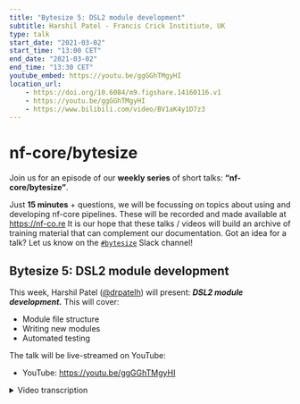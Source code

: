 ```yaml
---
title: "Bytesize 5: DSL2 module development"
subtitle: Harshil Patel - Francis Crick Institiute, UK
type: talk
start_date: "2021-03-02"
start_time: "13:00 CET"
end_date: "2021-03-02"
end_time: "13:30 CET"
youtube_embed: https://youtu.be/ggGGhTMgyHI
location_url:
    - https://doi.org/10.6084/m9.figshare.14160116.v1
    - https://youtu.be/ggGGhTMgyHI
    - https://www.bilibili.com/video/BV1aK4y1D7z3
---
```


# nf-core/bytesize

Join us for an episode of our **weekly series** of short talks: **“nf-core/bytesize”**.

Just **15 minutes** + questions, we will be focussing on topics about using and developing nf-core pipelines.
These will be recorded and made available at <https://nf-co.re>
It is our hope that these talks / videos will build an archive of training material that can complement our documentation. Got an idea for a talk? Let us know on the [`#bytesize`](https://nfcore.slack.com/channels/bytesize) Slack channel!

## Bytesize 5: DSL2 module development

This week, Harshil Patel ([@drpatelh](http://github.com/drpatelh/)) will present: _**DSL2 module development.**_ This will cover:

* Module file structure
* Writing new modules
* Automated testing

The talk will be live-streamed on YouTube:

* YouTube: <https://youtu.be/ggGGhTMgyHI>

<details markdown="1"><summary>Video transcription</summary>

**Note: This text has been edited to make it more suitable for reading.**

[00:00](https://www.youtube.com/watch?v=ggGGhTMgyHI)
Hi everyone, so this is our fifth byte-sized talk which I think have been really really useful of late, especially sort of summarizing what we're doing on nf core in small bite-sized chunks so people can get more familiar with what we're doing. It also acts as sort of a persistent archive of how to do things on nf-core and and hopefully also with Nextflow and git like Alex's talk (https://www.youtube.com/watch?v=gTEXDXWf4hE) last week and other things so thank you all for joining.

[00:33](https://www.youtube.com/watch?v=ggGGhTMgyHI&t=33)
Today i'm going to be talking to you about nf-core/modules which is our Nextflow DSL2 effort so, as some of you may know, Nextflow now (actually last year July I believe it was) released a new modular syntax called DSL2 and that allowed a lot of flexibility in terms of
pipeline development and also it got us very interested here on nf-core because we have 40-50 pipelines that share functionality and do similar things and we try and standardize this as much as possible to help with the development of these pipelines and also other users to
for them to be able to understand what they're doing and things like parameter names and
configs and all of that sort of stuff. So, this was actually really a really big thing for us.

[01:27](https://www.youtube.com/watch?v=ggGGhTMgyHI&t=87)
To take you straight to some sort of terminology – What is a module? So, a module in our definition is something that is as atomic as possible it can't be broken down into anything smaller. So, you would imagine fastqc being an example of that as it’s a single tool to perform a particular task and that would then be termed what we would call a module. Similarly, you might have BWA-MEM or BWA Index; these are all single tools that perform a particular task and in our definition that is what we would call a module.

[02:01](https://www.youtube.com/watch?v=ggGGhTMgyHI&t=121)
You can also have sub workflows which are chains of modules that you can use to offer some sort of functionality within the bigger term of the word which is the workflow and a sub workflow would be something like sorting a bam file, indexing it, then running some stats on it and having all of that packaged up into one sub workflow as a chain of tasks and you can imagine, in genomics especially, you would use that sort of sub workflow quite often because you would create multiple iterations of a BAM file doing filtering and marking duplicates and doing other stuff and at each of those points you may want to sort index and run some stats on it. So, actually I think the most powerful aspect of DSL2 will be sub workflows, well written sub workflows.

[03:19](https://www.youtube.com/watch?v=ggGGhTMgyHI&t=199)
A workflow is an end-to-end pipeline, so in DSL1 language it would be a pipeline that runs from end to end and back with DSL1 there was a lot less flexibility in terms of what you could do with the workflow and how you can include things, how you can overwrite parameters and so on whereas now with DSL2 this has become a lot more flexible.

[03:50](https://www.youtube.com/watch?v=ggGGhTMgyHI&t=230)
We can share the DSL2 modules between pipelines if they're well written well enough and we can even share sub workflows between pipelines. As I mentioned, this is sort of done manually at the moment but, hopefully, in the future we will have some functionality to deal with that.

So, when we went about trying to figure out how we would deal with nf-core/modules and it took us a while of procrastinating because it's not a trivial task making wrappers like this as standardized as possible for an entire community of people to use and also for them to be flexible enough so you know you're not imposing certain settings and options onto developers themselves (You may want to use fastqc with different options or want to publish it in a different directory and so on).

[04:37](https://www.youtube.com/watch?v=ggGGhTMgyHI&t=277)
So, a number of key things that we don't compromise on nf-core, if you know nf-core - Reproducibility was one of the earliest things we discussed, how would we make these things reproducible. At the moment, the way it stands now is that the module itself is installed physically within the pipeline repository so when you do a git release or github release, that module will be shipped with the pipeline. So, in that aspect, you can always ensure that the module is reproducible. You want moving that module anyway, you won't do anything, you've got a static representation of that module within the release code and so that's where the reproducibility comes from.

[05:16](https://www.youtube.com/watch?v=ggGGhTMgyHI&t=316)
We're also more recently decided that we would use biocontainers for all of our software packaging. We initially started off by using or building docker containers for using environment yamls and so on, like similar to what we're doing with DSL1 and the nf-core pipelines, but in the end, we decided that reusing buyer containers is much more advantageous. We don't have to have an infrastructure to deal with that, we don't have to build Docker containers and the great thing now also is that with recent updates in one of the Nextflow edge releases you can also directly download Singularity containers. So, you don't need to convert the Docker to Singularity containers, which again, is another thing that we've traditionally been doing with DSL1 pipelines.

We have one Docker container that gets downloaded, converted to Singularity and that is what is used then by the pipeline but now, Biocontainers are also hosting singularity images
directly so we don't have to convert anything.  We're directly downloading them over HTTPS and using those.

[06:20(https://www.youtube.com/watch?v=ggGGhTMgyHI&t=380)]
And that's, that's amazing, because we've had a number of issues with users running out of whole space in home directories and so on and this sort of bypasses all of those issues. And obviously, supporting conda as well, which is where I guess you would imagine fundamentally these Biocontainers are built from. Biocontainers are essentially conda packages built in containers, so either Docker or Singularity.

[06:42](https://www.youtube.com/watch?v=ggGGhTMgyHI&t=402)
You can also upgrade and downgrade these modules, if required, within the pipeline repository so this sort of imposes the restriction that they have to be relatively self-contained. When you install a module, which means that you can have different versions, um sorry not different versions, you either have a version of samtools using version 1.1.1.10 or you can have one using 1.11. It's completely up to you how you manage that and, in order to fulfill that sortof criteria, we need to have them be as flexible as possible.

[07:16](https://www.youtube.com/watch?v=ggGGhTMgyHI&t=436)
Documentation was number one on the issue list for nf-core modules when I
initially created this back in, sort of, July 2019 and, again, documentation is quite key to all nf-core pipelines and it took a bit of thought but we've now decided on having, sort of, a yaml file that gives a brief description with tool input-outputs and and the authors that have contributed to it.

[07:40](https://www.youtube.com/watch?v=ggGGhTMgyHI&t=460)
For simplicity and also for learning curve we wanted to stick to using the Nextflow coding style or the coding pattern that is familiar to most people writing Nextflow workflows in order to make it easier for them to contribute to not only nf-core modules but also to install the modules themselves and to figure out what's going on.

I think that's quite important so the simplicity there is incredibly important for the learning curve when it comes to figuring out what these modules are doing. I mean, me personally, I find DSLl1 modules are really great, DSL1 pipelines are really great and that you have everything in one workflow because it's more findable that way.  With DSL2, you can package things up and put them in various different places and it's not always that trivial to find them, so the way that we standardize the structure and and the way that where we're writing these Nextflow imports and so on is actually quite important.

[08:35](https://www.youtube.com/watch?v=ggGGhTMgyHI&t=515
Also, we're using certain parameters and other things and just generally standardizing how
we're doing things across nf-core pipelines and, hopefully, this can also be reused by the Nextflow community. And the great thing also is, if you update it on nf-core/modules, where if you update the version of samtools on nf-core/modules because new releases come out, then everyone benefits from that so it becomes a bit like the way the Conda
operates in updating builds of their packages and so on.

[09:04](https://www.youtube.com/watch?v=ggGGhTMgyHI&t=544)
So, I've mentioned the standalone and why it's so important to have this in Nextflow workflows because you can just install any given module you want and it works. I mean, great thing about Nextflow also is the fact that it's built on top of Groovy which is it's own programming language and so we can exploit and use Groovy syntax, Groovy code and I've actually been getting into it a lot quite recently and some of you will notice in the release after next, where we, hopefully, will have a DSL2 pipeline template release where we've siloed a lot of the boilerplate code away into Groovy lib functions and so on and it just tidies the code up so much more.

[09:46](https://www.youtube.com/watch?v=ggGGhTMgyHI&t=586)
But the advantage here is also that because Nextflow is built on top of Groovy, we can use Groovy to write functions and other things that we can use to manipulate or change things that are not as possibly as trivial with Nextflow.

[10:03](https://www.youtube.com/watch?v=ggGGhTMgyHI&t=603)
So, automation, again, quite important, you know, we want a situation where pull requests submitted to the nf-core/modules repository and everyone that's reviewing that is also happy with the fact that whenever that pull request is created, we're running the right tests, linting tests and also, now we are running tests because these wrappers are self-contained, these modules are self-contained.

[10:29](https://www.youtube.com/watch?v=ggGGhTMgyHI&t=629)
We have Conda, Singularity and Docker definitions physically within the main script of of the module and so we can now test using CI whether that module works with Conda, whether it
works with Docker and whether it works with Singularity and as a layer on top of that, we've
added this ability to use pytest workflow (which mainly was done by Edmund Miller) where you can  actually generate the outputs from the module, create md5 sums and now, you're not only testing that the module works, you're testing that the module is producing the same md5 sums and this is quite important because it would be quite easily overlooked whether something is being changed through releases of a module and so on. So this becomes a really nice way of unit testing these modules and it's working quite well now and we're still sort of early days in it, but it's working really well.

[11:26](https://www.youtube.com/watch?v=ggGGhTMgyHI&t=686)
The portability is mostly taken care of by Nextflow (Nextfow is amazing as you know), it works on virtually any platform. But there is, I think, a caveat here in that these modules have to be written as simplistic as possible to adhere to Nextflow guidelines on running on multiple platforms. We can't add customization and that would violate that essentially and so we've taken a lot of care in making these modules as simple as possible so in fact that they are portable on these different platforms.
 
[11:58](https://www.youtube.com/watch?v=ggGGhTMgyHI&t=718)
And, of course, I made up a buzzword there because I couldn't think of one, um, but the last but not least, people have to be able to install these modules and use them themselves so they have to understand what they're doing and so again this comes back to the simplicity concept; as well as newcomers that may not have that much knowledge with Nextflow or nf-core pipelines for that matter and want to contribute to nf-core/modules. We've attempted to try and make that as simple as possible.

[12:25](https://www.youtube.com/watch?v=ggGGhTMgyHI&t=745)
We had a number of ideas as to how we would deal with these modules, how would we physically use these modules within pipelines. A number of ideas were put around
back a year or two ago, where the folks from Bioconda got involved, a bunch of us got involved from here on an issue on nf-core/modules and we discussed the idea of using conda to manage all of these modules, get sub module, npm; but in the end we decided to go for something a bit more simplistic, which was using our existing nf-core/tools package that we already have to maintain, um you know, things like ’create pipelines’, to lint pipelines and so on.

[13:07](https://www.youtube.com/watch?v=ggGGhTMgyHI&t=787)
We thought we'd add an extension to that which would be the ’nf-core modules’ command and that would do a lot of this stuff and in an overview, in a nutshell, it's it's actually a very simplistic approach, so, you know when you're installing a module all you're doing really is querying the github api and installing the module. We can now also add on other tools to
allow us to lint to make sure that the standards hat that we've set for those modules in terms of syntax and other things that you normally might miss on a pull request even though, you know, you may be reviewing just a few files it's quite easy to miss that documentation has not been added in the right places and so on. So, we're in the process of extending that.

[13:45](https://www.youtube.com/watch?v=ggGGhTMgyHI&t=825)
Some of this was already available, so the install and list commands are already available in in 1.10.2 and actually that's all I needed for the latest RNAseq DSL2 implementation but now we're adding a bunch of other stuff on top which is cool and a lot of this has actually been done by Kevin Menden.

[14:04](https://www.youtube.com/watch?v=ggGGhTMgyHI&t=844)
Just to give you again, going a bit backwards, um, so the repos created 2019 just literally whilst I was at ISMB in Switzerland and, um, it was a moment of inspiration. And it kind of sat there for a while we didn't do much about it. I had a brief skeleton that I added. And then we’d done some at the Crick hackathon which I organized in March 2020 where Phil, Felix, Anna, a bunch of others started adding a few modules. Phil sorted out some Docker pushes for these modules and we made a bit of headway there. But I think the real dent we made was in the July hackathon, which was organized by Gisela, Enrique and that was our first remote only hackathon. 

[14:49](https://www.youtube.com/watch?v=ggGGhTMgyHI&t=889)
We really sort of sat down and stripped this apart and I think that's exactly what we needed, we stripped the modules into different components, had a lot of discussion as to how we would organize things how we would pass options around and, you know, reproducibility, which containers we would use. We made quite a big dent so after that I was relatively happy with the progress we'd made and we had a plan.

And, of course, a week after that Paulo released version 20.0.7.1, which was the first Nextflow release where you're enabling DSL2 and not previewing it. So, that meant we really had to do something about the modules and things that sort of made sense to me in terms of the way we attack this is that we have a proof of principle implementation in a real pipeline to see how it would work.

[15:46](https://www.youtube.com/watch?v=ggGGhTMgyHI&t=946
And, so, I went about side by side updating nf-core/modules and also completely rewriting the nf-core/rnaseq pipeline from scratch with DSL2 and so we released v2 of that
pipeline and then there were some other issues with the alignments we were using and then the methods we were using, the pipeline even. And so, we done another release, v3 quite soon after that. But what that allowed us to do is actually gauge how flexible it would be for these modules to be used in a real pipeline, in a real end-to-end pipeline and that really sort of triggered a lot of this stuff and then after the rnaseq release, I then went and updated the nf-core/tools pipeline template with that, so eventually that will be released as I mentioned the week after, not the week after, the release after next, in the nf-core/tools as a template. Hopefully, all nf-core pipelines switch to that in the future.

[16:45](https://www.youtube.com/watch?v=ggGGhTMgyHI&t=1005)
Over the past month or two it's just been crazy, I've been working on re-releasing and converting the viralrecon pipeline to DSL2 and a number of people have stepped in and helped out with that, so thank you Jose, Kevin, um a bunch of others, Michael, Anders.And so, they've added modules so the repository sort of become bloated. A lot of these modules have been added in the last month or so I would say and in that process, we've also been refining the CI tests.

[17:14](https://www.youtube.com/watch?v=ggGGhTMgyHI&t=1034)
Kevin has also currently got a PR coming for using a very nice standardized minimal test data set. So, it just means that we can reuse the test data as much as possible across different modules without having to add the. And the more standardized we can make this the better it's going to be without having a thousand randomly named files in a repository that we're using for test data.

[17:37](https://www.youtube.com/watch?v=ggGGhTMgyHI&t=1057)
And also, as I mentioned earlier then, Kevin's been adding linting functionality, md5sum checks and there's a bunch of others that we're planning to add some point soon.

So this is what a typical module will look like on nf-core/modules. You have (get a bit fancy) the nf-core/modules top level directory ,then you have a software directory, a module which in this case is fastqc, this functions.nf file which we're using to bring in some custom Groovy functions to deal with a few things in the main script and these are shipped with each module, so you have one per module.

You have the main script which is doing the crux of the work. It's just an excellent process, a single Nextflow process and you have a meta yaml as I mentioned earlier that documents them.

[18:29](https://www.youtube.com/watch?v=ggGGhTMgyHI&t=1109)
A brief description of what fastqc is, what the inputs are, the formats, the file extensions and also the author list.  You also have a tests directory there, which, again, is sort of structured in a similar way where you've got software, fastqc; you have a main script here which is essentially just a workflow that is calling this main script in order for it to be tested and then you have this test yaml which is just a yaml5 file containing, for example, md5sums for the output files generated by fastqc and so, for any given tool these are the files, generally, that you would need to change.

[19:05](https://www.youtube.com/watch?v=ggGGhTMgyHI&t=1145)
There's one or two more if you were to submit a pull request to nf-core/modules but it's literally as simple as that and once these have been added (I think that’s the tricky bit) once you addthis module to nf-core/modules, it's there and that in the worst-case scenario we may have to change a few md5 sums because things have been updated across releases of it all; but once that tool is there, then we can work with that and that's why I think it's really important to, sort of, fill this out.

[19:33](https://www.youtube.com/watch?v=ggGGhTMgyHI&t=1173)
So, this is what a typical module file looks like in our current syntax. This is, obviously, likely to change depending on what gets added to Nextflow and other features that you know or updates we decide to add, but for now this is a typical process where you have just a process name and some sort of publishing logic, containers, your inputs, outputs and a script section. So, I'll try and break this down so apologies for the dense text, it's the only way I could think of to sort of summarize this information to you and take you through it one by one. And these links work by the way, so when I make this presentation available you should be able to just click on these and and get to where you need to be in terms of where this code is on github

So, one of the one of the more important things with (goodness me, 20 minutes) with options, with modules is that we need to be flexible to be able to pass options around two modules and so this is important, for example, you may not always want to publish the file in the same place or you may want to pass different arguments to a command line tool that you're that you're using as a different developer (so you might have installed samtool sort in your pipeline and you want to give it different command line arguments and iImay want to use other ones).

[20:58](https://www.youtube.com/watch?v=ggGGhTMgyHI&t=1258)
And so, I came up with a simple set of options that you can actually use to do this and, again, these six options that that I've listed here were enough to deal with an end-to-end rnaseq pipeline so they're pretty flexible. It may not be perfect but it works and the idea is that these options are initially initialized here within the module file and then, as I'll show you in the next slide, these options can be overwritten by the parent workflow using the include statement. So, then these options can also be provided to this module file and overwritten from the parent workflow.

[21:35](https://www.youtube.com/watch?v=ggGGhTMgyHI&t=1295)
By default, they're initialized to empty values like strings or false, but they can be overwritten and that's the key thing here. You can use those options to then overwrite where you're saving files, for example. You can also provide any non-mandatory arguments as strings to this module. And I think that's quite important in terms of flexibility, so all mandatory arguments (what we would consider mandatory arguments) that should be defined in the module are anything that that involves using inputs and output files because those (i sort of the ethos of Nextflow) need to be staged properly and put in the right place and they need to be defined as inputs and outputs.

[22:14](https://www.youtube.com/watch?v=ggGGhTMgyHI&t=1334)
Also, for example, anything where you can use Nextflow resource variables and define them in the script, like threads and so on. So, to show you how these are how these options are passed around (I mean, it took me a while to figure out how best to do this) but every pipeline will have a conf/modules.config and this is specifically within the pipeline repository and this will contain a list of modules that you have, along with arguments and and custom publishing options that that you that you may require.

And in this case, I've just used a simple example where I've got fastqc, I've set the arguments to quiet and this is a non-mandatory argument, it's just a string that can be passed to the module.

[22:56](https://www.youtube.com/watch?v=ggGGhTMgyHI&t=1376)
I said publish it here and I've said, also in terms of the files that i want to publish, publish anything with a html dot extension in the top-level directory of my_fastqc and anything with a zip extension, publish it in a zip directory.

And so, it's quite simplistic in the way that it works. Now this modules.config is then typically loaded in your Nextflow config and then all of these parameters then become available to the main script here as a result of this loading. But the great thing about this is now also that because this is a Nextflow params and this modules is just a groovy map, users can overwrite these modules if they want via their own custom configs. I think this is one of the key features here and one thing that I wanted to implement to make things as flexible as possible because with dsl1 pipelines you typically have to physically add a parameter to the pipeline if you want to amend the command line argument, for example.

[23:54](https://www.youtube.com/watch?v=ggGGhTMgyHI&t=1434)
With DSL2, you can overwrite arguments now. I'm not saying it's always recommended. Hopefully, nf-core pipelines come with good defaults but in some instances using small or large genomes, indexing may break or some other things may break and so in that case it becomes very useful to pass additional arguments. For example, here I've just appended kmers 10 to fastqc. I've also changed the output directory, again, something that you may not want to do because the pipeline takes care of that but it's possible.

[24:22](https://www.youtube.com/watch?v=ggGGhTMgyHI&t=1462)
And also, which files you want to publish so you don't have to publish all of them, you can publish a selected few of them. And then these parameters eventually uh this modules uh instance eventually gets propagated to the main script and then here, this is the key bit here, when you when you use this addParams directory, if you're overwriting the options that I showed you on the previous slide with the ones that you've provided here from fastqc so depending on the combination of what these two configs are you will then provide these options here to the module itself.

[25:02](https://www.youtube.com/watch?v=ggGGhTMgyHI&t=1502)
And a real case example is here, where star (which has zillions of parameters possible so I've truncated for good measure there) but you can have all of these parameters provided there.

You can provide one or more of these known types of standardized variables depending on you and the reason for that is because these variables are initialized at the module level and so you won't get errors if they're not initialized via your config.

[25:31](https://www.youtube.com/watch?v=ggGGhTMgyHI&t=1531)
In this case, we're setting sensible defaults at the module level which means that you don't have to provide a value for all of them. Another example is because it's just a groovy map you can, for example that star_align process, if you have a parameter in the pipeline that specifically needs to be evaluated for you to add another option to that argument you can just do it because it's appending to a string. If you want to publish files, say if you've got a parameter that says save_unaligned files, then you can just put the additional files within this groovy map and then it will publish those as well.

[26:07](https://www.youtube.com/watch?v=ggGGhTMgyHI&t=1567)
It's quite flexible in the way that you can create and pass these options to the modules and as I mentioned before, you just pass them using this addParams directive.

We have had to write a few functions to customize some behavior and also, again, for simplicity in terms of the way that we're dealing with these files. So, there's only three functions that I've had to write that we are now importing into the module script and these are just custom groovy functions mainly used for publishing files and also passing arguments to these command lines tools. So, in this case, as I mentioned before, you are initializing these options here at the module level if they're not provided by the workflow and so they set sensible defaults.

[26:54](https://www.youtube.com/watch?v=ggGGhTMgyHI&t=1614)
For example, getSoftwareName here will just use the task.process Nextflow variable and it will just get this bit here. So, by default, this module will publish the files in your output directory and a folder called samtools; which is why in the previous slide I didn't have to provide an output directory for fastqc because I just want the reports to go in a directory called fastqc anyway so i don't need to overwrite that.

[27:20](https://www.youtube.com/watch?v=ggGGhTMgyHI&t=1640)
Similarly, these, these and these are all again initiated here in this initOptions map which just initiates decent values now. This works, it worked for the rna-seq pipeline, it may not be as comprehensive, it's slightly annoying where some tools require three arguments and so you have `options.args3` which is slightly ugly but it works until we have a better solution.

[27:44](https://www.youtube.com/watch?v=ggGGhTMgyHI&t=1664)
And this, here, is how we're saving files again, a couple of Groovy functions and that allows us to provide the files, as I showed you before, in this sort of format where you just have a Groovy map of which files you want to publish.

Not everyone will want to publish all of the files. Some files they may want to publish in different ways.

[28:08](https://www.youtube.com/watch?v=ggGGhTMgyHI&t=1688)
Right, so that's just going back to the include statement and where these functions are included in the module. The name of the process is all lowercase, so this is the path to the process, it's samtools/sort. The process name must be the same as the module name, but all uppercase and, again, it should just be separated by a single underscore. This is quite important for standardization, as I mentioned to you before, we're getting the software name, we get the process name, so it'd be nice to sort of standardize this so we always get the main tool name that we can publish as a default.

[28:44](https://www.youtube.com/watch?v=ggGGhTMgyHI&t=1724)
And so, this is sort of a niggly thing, I mean there are obviously edge cases where you can have three layers of tools and so on, but this should work for 99.99% of cases.

The tag, by default, uses this meta map of sample information and this is generally provided in the input section here (which i will come back to later) and so this just allows you, when Nextflow is running nicely in the terminal, to see which sample is running and it just gives it a tag as to as to what's running.

[29:14](https://www.youtube.com/watch?v=ggGGhTMgyHI&t=1754)
This may not be always possible because in some instances, where you're indexing genomes for example, you don't need any sample information so you just tag it with whatever is appropriate. Appropriately resource labels we have in the conf/base.config of nf-core pipelines and we just have some simple process labels - process_low,  _medium, _high, maybe _retry or something like that. This just allows us again to just reuse these labels across nf-core pipelines and even in your own Nextflow pipelines if you so wish to use them.

And that just allows us to standardize this a little more in terms of how we're using it. If you don't have that label then nothing will happen anyway.

[30:00](https://youtu.be/ggGGhTMgyHI?t=1800) 
The saving files, this actually took me quite a while figuring out how to do this properly but I think we've got something quite simple now. So if you've seen nf-core pipelines, you don't need all of that extensive if-logic and so on it's literally just simplified to this one line which is calling that function `saveFiles` in `functions.nf`. The crux of it is that the `publish_dir`, that you provide via `$options` is just the published directory above the main output directory so it would be `outdir/fastqc`. You can also choose to publish by id, so in this case it would be sample id, for example, and in that way you would have the output generated per sample. You also have this `publish_files`, which I showed you, which is essentially just a map of the file extensions that you want to publish in your workflow and whether you want them to go in a separate directory. This has tended to work quite well; if you don't provide `publish_files`, everything will be published and if you set it to false then nothing will be published.

[31:03](https://www.youtube.com/watch?v=ggGGhTMgyHI&t=1863)
One tricky thing that took me a while figuring out is how to actually get this working with Nextflow ´-resume’ because Nextflow only caches the process level stuff, so that the script and and all of that other things it doesn't really cache the the saving and the publishing functionality which is how it should be doing things.

In some instances right early on in the development I found that saving or changing things with saving would break the caching ability but that's just because I was doing things in the wrong way. Eventually I had a light bulb moment, had a conversation with Paolo, he was like, use that params, done that and everything seems to have fixed itself.

[31:41](https://www.youtube.com/watch?v=ggGGhTMgyHI&t=1901)
Containers we're using from biocontainers by default this is why these modules are so self-contained. We're providing these definitions within the module files. We've just realized recently we can't use build ids with conda and so we can just use tool and version and not, for example, this build id, we can't have that here and the reason is because on different platforms you may have different build ids and that won't work, that will break this module on different build ids and that's something that Anders pointed out a week or two ago.

But as I mentioned, for anything else that is on Cond, we're using Biocontainers directly. These have a build id and they also are mirroring exactly the same singularity image and so you can use these directly within the module file and it’s been working. There's been a few teething issues with installing and using them but overall, it's worked really well.

[32:34](https://www.youtube.com/watch?v=ggGGhTMgyHI&t=1954)
So, I'd like to thank Bioconda, Biocontainers for making these available. You can also now build multi-package containers, so if you want samtools and BWA in the same container and so on there are ways to do that. We've used a bunch of those already in pipelines as well.

[32:52](https://www.youtube.com/watch?v=ggGGhTMgyHI&t=1972)
The input (so this is the meta map bit that I said I would come back to), the key concept behind this meta map is that it contains all of the sample information that you need to propagate your channels through that workflow so, in this case, you would have, for example, an id which is your sample name, whether that sample is single end or not (again this is quite genomics focused but I think you get the gist), strandedness of rnaseq (whether it's reverse, forward or unstranded) and we have set some standard ids that we're recognizing (or random variables that we're recognizing) within these module files and so if you have meta id set, for example as I mentioned here in the tag (it's grayed out now) it will recognize that as the sample name.

So, every time this process is run in the terminal it will print the sample name and also whether the sample is single end or not and now this offers another layer flexibility where the module doesn't have to be or the pipeline itself doesn't have to deal with the single endedness or the paired endedness of the sample, the module is now dealing with that in itself so you can have a mixture of single end and paired end samples being provided to the main workflow and the module will take care of that.

[34:05](https://www.youtube.com/watch?v=ggGGhTMgyHI&t=2045)
That was the whole philosophy behind that. Meta, again, may not be required in all instances because you may, for example, just be indexing a genome and any parameters that must be evaluated in the context of the sample must be provided within the process so single and paired and, again, to allow that flexibility we need to add those if else statements for whether things are single end or paired within the module file itself.

[34:27](https://www.youtube.com/watch?v=ggGGhTMgyHI&t=2067)
Hopefully, to deal quite efficiently with file formats and correction and so on, compressed is good. The output if you must emit a name channel. This is useful because for someone else that wants to use your module that you've submitted to nf-core/modules, it helps for them to be able to access the elements that are being produced by this output individually.

[34:54](https://www.youtube.com/watch?v=ggGGhTMgyHI&t=2094)
You might have 10 or 20 different files being produced by the module and so it helps to have a standard named convention for this.

So, if meta is provided as an input, it must be provided as an output and, again, compressed files are great. The script section, as I mentioned earlier, the software name is automatically obtained by this `task.process` Nextflow variable. A command must be provided to get the software version when you submit this module. This has become really useful when we're collating the software versions at the end of a pipeline.

If this is sort of dealt out and propagated to the module file itself, then we don't have to worry about that. It's done once and you forget about it.

[35:39](https://www.youtube.com/watch?v=ggGGhTMgyHI&t=2139)
So, only define input and output files as command line parameters, as I mentioned before, so you you don't define optional arguments. These must come in via this optional $options.args. Similarly, anything that requires (or can use) the Nextflow $task.cpus memory or time has to be, actually time maybe not,  but cpus and memory, hopefully in cases where you actually really have to do it because memory gets tricky.

But cpus definitely have to be defined if the tool supports multithreading, for example,
and then you have the option to  customize the name (output names), we're using this prefix logic here, so you can call your bam file whatever you want if that options.suffix argument instead said .sorted or .mark_duplicates, that will get propagated from your original modules.config to the module here.

[36:36](https://www.youtube.com/watch?v=ggGGhTMgyHI&t=2196)
And so, there's a bunch of stuff to do (sorry, I've been babbling on for quite a while). It's a lot to cover and I was scared this is going to go over, but there's a lot to do, we've added some functionality to nf-core tools for listing, for installing these modules. As I mentioned, Kevin is now doing the linting and md5.

[36:55](https://www.youtube.com/watch?v=ggGGhTMgyHI&t=2215)
We'd also like to be able to create these modules on the fly to update them, to remove them, to check that they're intact and also maybe version check and other stuff.

It'd be nice to have some sort of more automation set up to update the module files themselves because I, and a bunch of others, have physically had to update all 50 or a 100 of these module files at a time until we find our feet with stuff.

[37:20](https://www.youtube.com/watch?v=ggGGhTMgyHI&t=2240)
I mean we're pretty much there but it'll be nice to have sort of a syncing type functionality that we have with pipelines. This has been brought up quite a bit, so the fact that we have to have a `functions.nf` file shipped with every single module file and the fact that that has to be duplicated everywhere; this mainly is that for the module itself to be self-contained. So we can have different versions of the module, the `functions.nf` file itself within the same repository and it won't break things, but we are definitely trying to find a better solution to that.

[37:51](https://youtu.be/ggGGhTMgyHI?t=2270)
More CI  - we love CI: reporting linting tests on PR's for reviewers to make it easier; standardize the test data which we're doing already; differences in md5 sums just to help with debugging.

Most, in fact all, of the modules I think at the moment are using biocontainers. It'd be nice to have some that aren't and maybe figure out a way to deal with that.
There’s the workflow package manager, so Junjun Zhang in Toronto, as part of the ICGC Argo are doing something similar. They started out at a similar time where we're just having discussions together about how to make it work and they have sort of branched out and done their own thing with that so we have had brief discussions about how to bring this together but time’s been nuts recently. It’d be nice to revisit that and see where we can compare notes on that.

[38:39](https://www.youtube.com/watch?v=ggGGhTMgyHI&t=2319)
And obviously core Nextflow, as I mentioned before, you can use Groovy and other things to get around a few things but there are a few things that are on a parallel radar, for example dealing with optional inputs. 
Optional outputs are completely fine and they work beautifully but optional inputs and where tools can take one or more different inputs, publishing files and so on as I mentioned I've added that customisation to deal with that and it works beautifully but once these are added to core Nextflow we can hopefully strip out some of that stuff there.

[39:11](https://youtu.be/ggGGhTMgyHI?t=2351) 
So please come and find us on slack #modules, there's the nf-core modules repository, twitter, with amazing videos that will be going on youtube so, again, that's now a persistent resource of information and there's our publication at the bottom.

Thank you to the nf-core community, and the Nextflow communities, Edmund Miller, José, Kevin Menden, Maxime and a bunch of other people that have really helped drive this recently. Thank you all, Paolo as well for his little tips and knowledge and also the Bioconda community for providing all these amazing containers.

And my group for being amazing through this pandemic: we're still standing, getting through work. Thank you to them.

The hackathon is very soon, sign up now for free stash, it's online only: - don't be shy! Thank you!

</details>

